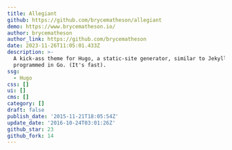 ```yaml
---
title: Allegiant
github: https://github.com/brycematheson/allegiant
demo: https://www.brycematheson.io/
author: brycematheson
author_link: https://github.com/brycematheson
date: 2023-11-26T11:05:01.433Z
description: >-
  A kick-ass theme for Hugo, a static-site generator, similar to Jekyll, but
  programmed in Go. (It's fast).
ssg:
  - Hugo
css: []
ui: []
cms: []
category: []
draft: false
publish_date: '2015-11-21T18:05:54Z'
update_date: '2016-10-24T03:01:26Z'
github_star: 23
github_fork: 14
---
```

